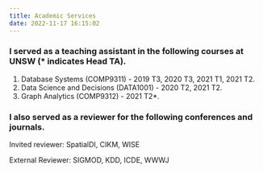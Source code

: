 ```yaml
---
title: Academic Services
date: 2022-11-17 16:15:02
---
```

### I served as a teaching assistant in the following courses at UNSW (* indicates Head TA). 

1. Database Systems (COMP9311) - 2019 T3, 2020 T3, 2021 T1, 2021 T2.
2. Data Science and Decisions (DATA1001) - 2020 T2, 2021 T2.
3. Graph Analytics (COMP9312) - 2021 T2*.

### I also served as a reviewer for the following conferences and journals. 

Invited reviewer:
SpatialDI, CIKM, WISE

External Reviewer:
SIGMOD, KDD, ICDE, WWWJ